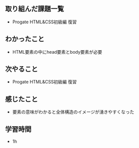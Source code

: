 ## 取り組んだ課題一覧
- Progate HTML&CSS初級編 復習

## わかったこと
- HTML要素の中にhead要素とbody要素が必要

## 次やること
- Progate HTML&CSS初級編 復習

## 感じたこと
- 要素の意味がわかると全体構造のイメージが湧きやすくなった

## 学習時間
- 1h
